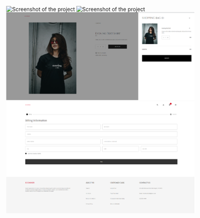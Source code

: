 ![Screenshot of the project](https://github.com/mhantich/clothesStore/blob/main/screeshots/homePage.png)
![Screenshot of the project](https://github.com/mhantich/clothesStore/blob/main/screeshots/homePage.png)
![Screenshot of the project](https://github.com/mhantich/clothesStore/blob/main/screeshots/cart.png)
![Screenshot of the project](https://github.com/mhantich/clothesStore/blob/main/screeshots/checkout.png)
